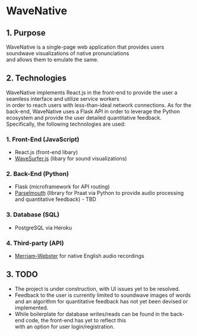 # WaveNative
## 1. Purpose
WaveNative is a single-page web application that provides users soundwave visualizations of native pronunciations<br>
and allows them to emulate the same.

## 2. Technologies
WaveNative implements React.js in the front-end to provide the user a seamless interface and utilize service workers<br>
in order to reach users with less-than-ideal network connections.
As for the back-end, WaveNative uses a Flask API in order to leverage the Python ecosystem and provide the user detailed quantitative feedback.<br>
Specifically, the following technologies are used:
### 1. Front-End (JavaScript)
- React.js (front-end libary)
- [WaveSurfer.js](https://wavesurfer-js.org/) (libary for sound visualizations) 
### 2. Back-End (Python)
- Flask (microframework for API routing)
- [Parselmouth](https://parselmouth.readthedocs.io/en/stable/) (library for Praat via Python to provide audio processing and quantitative feedback) - TBD
### 3. Database (SQL)
- PostgreSQL via Heroku
### 4. Third-party (API)
- [Merriam-Webster](https://dictionaryapi.com/) for native English audio recordings

## 3. TODO
- The project is under construction, with UI issues yet to be resolved.
- Feedback to the user is currently limited to soundwave images of words<br>
  and an algorithm for quantitative feedback has not yet been devised or implemented.
- While boilerplate for database writes/reads can be found in the back-end code, the front-end has yet to reflect this<br>
  with an option for user login/registration.
